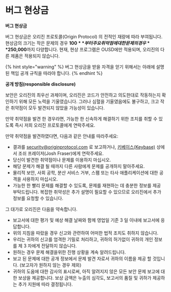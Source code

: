 # 버그 현상금

**버그 현상금**

버그 현상금은 오리진 프로토콜\(Origin Protocol\) 의 전적인 재량에 따라 부여됩니다. 현상금의 크기는 작은 문제의 경우 **$100**부터 주요 취약점에 대한 문제의 경우 **$250,000**까지 다양합니다. 현재, 현상 프로그램은 OUSD에만 적용되며, 오리진의 다른 제품은 적용되지 않습니다.

{% hint style="warning" %}
버그 현상금을 받을 자격을 얻기 위해서는 아래에 설명된 책임 공개 규칙을 따라야 합니다.
{% endhint %}

**공개 방침\(responsible disclosure\)**

보안은 오리진의 최우선 과제이며, 오리진은 코드가 안전하고 의도한대로 작동하는지 확인하기 위해 모든 노력을 기울였습니다. 그러나 심혈을 기울였음에도 불구하고, 크고 작은 취약점이 모두 발견되지 않았을 가능성이 있습니다.

만약 취약점을 발견 한 경우라면, 가능한 한 신속하게 해결하기 위한 조치를 취할 수 있도록 즉시 저희 오리진 프로토콜에게 연락주세요.

만약 취약점을 발견하였다면, 다음과 같은 안내를 따라주세요:

* 결과를 [security@originprotocol.com](mailto:security@originprotcol.com) 로 보고하거나, [키베이스\(Keybase\)](https://keybase.io/joshfraser) 상에서 조쉬 프레이저\(Josh Fraser\)에게 연락주세요.
* 당신이 발견한 취약점이나 문제를 이용하지 마십시오.
* 해당 문제가 해결 될 때까지 다른 사람에게 문제를 공개하지 말아주세요.
* 물리적 보안, 사회 공학, 분산 서비스 거부, 스팸 또는 타사 애플리케이션에 대한 공격을 사용하지 마십시오.
* 가능한 한 빨리 문제를 해결할 수 있도록, 문제를 재현하는 데 충분한 정보를 제공 부탁드립니다. 복잡한 취약성은 추가 설명이 필요할 수 있으므로 오리진에서 추가 정보를 요청할 수 있습니다.

그 대가로 오리진은 다음을 약속합니다.

* 보고서에 대한 평가 및 예상 해결 날짜와 함께 영업일 기준 3 일 이내에 보고서에 응답합니다.
* 위의 지침을 따랐을 경우 신고와 관련하여 어떠한 법적 조치도 취하지 않습니다.
* 우리는 귀하의 신고를 엄격한 기밀로 처리하고, 귀하의 허가없이 귀하의 개인 정보를 제 3 자에게 전달하지 않습니다.
* 원하는 경우 문제 해결을위한 진행 상황을 계속 알려드립니다.
* 보고 된 문제에 대한 공개 정보에서 문제 발견 자로서 귀하의 이름을 제공 할 것입니다.  \(보고자가 원하지 않는 경우 제외\)
* 귀하의 도움에 대한 감사의 표시로써, 아직 알려지지 않은 모든 보안 문제 보고에 대한 보상을 제공합니다. 보상 금액은 누출의 심각도, 보고서의 품질 및 귀하가 제공하는 추가 지원에 따라 결정됩니다.  

